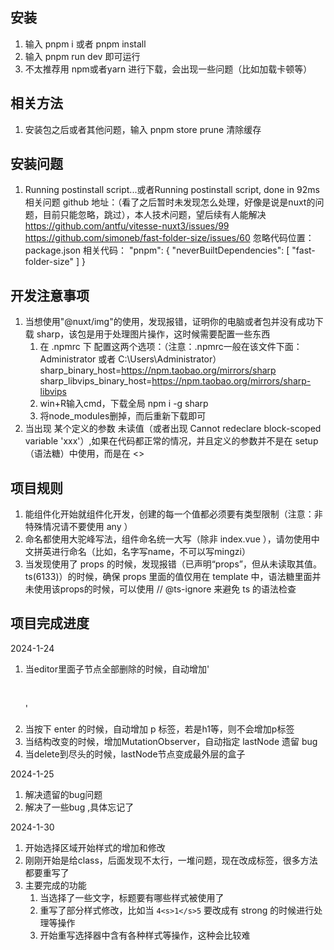 ## 安装
1. 输入 pnpm i 或者 pnpm install 
2. 输入 pnpm run dev 即可运行
3. 不太推荐用 npm或者yarn 进行下载，会出现一些问题（比如加载卡顿等）

## 相关方法
1. 安装包之后或者其他问题，输入 pnpm store prune 清除缓存

## 安装问题
1. Running postinstall script...或者Running postinstall script, done in 92ms
相关问题 github 地址：（看了之后暂时未发现怎么处理，好像是说是nuxt的问题，目前只能忽略，跳过），本人技术问题，望后续有人能解决
https://github.com/antfu/vitesse-nuxt3/issues/99
https://github.com/simoneb/fast-folder-size/issues/60
忽略代码位置：package.json
相关代码：  "pnpm": {
                "neverBuiltDependencies": [
                "fast-folder-size"
                ]
            }

## 开发注意事项
1. 当想使用"@nuxt/img"的使用，发现报错，证明你的电脑或者包并没有成功下载 sharp，该包是用于处理图片操作，这时候需要配置一些东西
    1. 在 .npmrc 下 配置这两个选项：（注意：.npmrc一般在该文件下面：Administrator 或者 C:\Users\Administrator）
        sharp_binary_host=https://npm.taobao.org/mirrors/sharp
        sharp_libvips_binary_host=https://npm.taobao.org/mirrors/sharp-libvips
    2. win+R输入cmd，下载全局 npm i -g sharp
    3. 将node_modules删掉，而后重新下载即可
2. 当出现 某个定义的参数 未读值（或者出现 Cannot redeclare block-scoped variable 'xxx'）,如果在代码都正常的情况，并且定义的参数并不是在 setup（语法糖）中使用，而是在 <>

## 项目规则
1. 能组件化开始就组件化开发，创建的每一个值都必须要有类型限制（注意：非特殊情况请不要使用 any ）
2. 命名都使用大驼峰写法，组件命名统一大写（除非 index.vue ），请勿使用中文拼英进行命名（比如，名字写name，不可以写mingzi）
3. 当发现使用了 props 的时候，发现报错（已声明“props”，但从未读取其值。ts(6133)）的时候，确保 props 里面的值仅用在 template 中，语法糖里面并未使用该props的时候，可以使用 // @ts-ignore 来避免 ts 的语法检查

## 项目完成进度

2024-1-24
1. 当editor里面子节点全部删除的时候，自动增加'<p><br/><p>'
2. 当按下 enter 的时候，自动增加 p 标签，若是h1等，则不会增加p标签
3. 当结构改变的时候，增加MutationObserver，自动指定 lastNode
遗留 bug
1. 当delete到尽头的时候，lastNode节点变成最外层的盒子

2024-1-25
1. 解决遗留的bug问题
2. 解决了一些bug ,具体忘记了

2024-1-30
1. 开始选择区域开始样式的增加和修改
2. 刚刚开始是给class，后面发现不太行，一堆问题，现在改成标签，很多方法都要重写了
3. 主要完成的功能
    1. 当选择了一些文字，标题要有哪些样式被使用了
    2. 重写了部分样式修改，比如当 `4<s>1</s>5` 要改成有 strong 的时候进行处理等操作
    3. 开始重写选择器中含有各种样式等操作，这种会比较难
